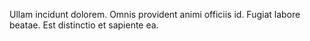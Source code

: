Ullam incidunt dolorem. Omnis provident animi officiis id. Fugiat labore beatae. Est distinctio et sapiente ea.